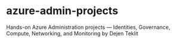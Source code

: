# azure-admin-projects
Hands-on Azure Administration projects — Identities, Governance, Compute, Networking, and Monitoring by Dejen Teklit

